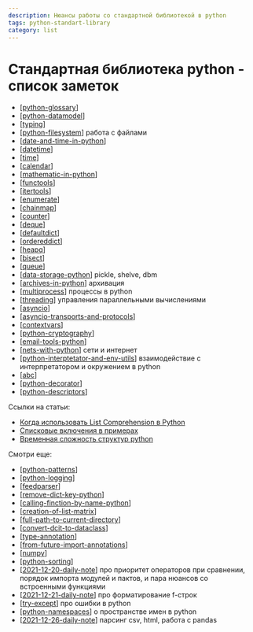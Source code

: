 ```yaml
---
description: Нюансы работы со стандартной библиотекой в python
tags: python-standart-library
category: list
---
```

# Стандартная библиотека python - список заметок

- [[python-glossary]]
- [[python-datamodel]]
- [[typing]]
- [[python-filesystem]] работа с файлами
- [[date-and-time-in-python]]
- [[datetime]]
- [[time]]
- [[calendar]]
- [[mathematic-in-python]]
- [[functools]]
- [[itertools]]
- [[enumerate]]
- [[chainmap]]
- [[counter]]
- [[deque]]
- [[defaultdict]]
- [[ordereddict]]
- [[heapq]]
- [[bisect]]
- [[queue]]
- [[data-storage-python]] pickle, shelve, dbm
- [[archives-in-python]] архивация
- [[multiprocess]] процессы в python
- [[threading]] управления параллельными вычислениями
- [[asyncio]]
- [[asyncio-transports-and-protocols]]
- [[contextvars]]
- [[python-cryptography]]
- [[email-tools-python]]
- [[nets-with-python]] сети и интернет
- [[python-interptetator-and-env-utils]] взаимодействие с интерпретатором и окружением в python
- [[abc]]
- [[python-decorator]]
- [[python-descriptors]]

Ссылки на статьи:

- [Когда использовать List Comprehension в Python](https://webdevblog.ru/kogda-ispolzovat-list-comprehension-v-python/)
- [Списковые включения в примерах](https://codecamp.ru/blog/python-list-comprehensions/)
- [Временная сложность структур python](https://wiki.python.org/moin/TimeComplexity)

Смотри еще:

- [[python-patterns]]
- [[python-logging]]
- [[feedparser]]
- [[remove-dict-key-python]]
- [[calling-finction-by-name-python]]
- [[creation-of-list-matrix]]
- [[full-path-to-current-directory]]
- [[convert-dcit-to-dataclass]]
- [[type-annotation]]
- [[from-future-import-annotations]]
- [[numpy]]
- [[python-sorting]]
- [[2021-12-20-daily-note]] про приоритет операторов при сравнении, порядок импорта модулей и пактов, и пара нюансов со встроенными функциями
- [[2021-12-21-daily-note]] про форматирование f-строк
- [[try-except]] про ошибки в python
- [[python-namespaces]] о пространстве имен в python
- [[2021-12-26-daily-note]] парсинг csv, html, работа с pandas

[//begin]: # "Autogenerated link references for markdown compatibility"
[python-glossary]: ../notes/python-glossary "Python glossary"
[python-datamodel]: python-datamodel "Python datamodel"
[typing]: ../notes/typing "Typing"
[python-filesystem]: ../notes/python-filesystem "Работа с файлами"
[date-and-time-in-python]: ../notes/date-and-time-in-python "Date and time in python"
[datetime]: ../notes/datetime "Datetime"
[time]: ../notes/time "Time"
[calendar]: ../notes/calendar "Calendar"
[mathematic-in-python]: ../notes/mathematic-in-python "Mathematic in python"
[functools]: ../notes/functools "Functools"
[itertools]: ../notes/itertools "Itertools"
[enumerate]: ../notes/enumerate "Enum"
[chainmap]: ../notes/chainmap "ChainMap"
[counter]: ../notes/counter "Counter - счетчик хешируемых объектов"
[deque]: ../notes/deque "Deque - двухсторонние очереди"
[defaultdict]: ../notes/defaultdict "Defaultdict словарь с возвратом значения по умолчанию"
[ordereddict]: ../notes/ordereddict "OrderedDict упорядоченный словарь с опцией сравнения по порядку"
[heapq]: ../notes/heapq "Heapq - двоичная куча"
[bisect]: ../notes/bisect "Bisect - сортирвоанные списки"
[queue]: ../notes/queue "Queue - очереди и стеки"
[data-storage-python]: ../notes/data-storage-python "Pickle, shelve, dbm"
[archives-in-python]: ../notes/archives-in-python "Архивация в python"
[multiprocess]: ../notes/multiprocess "Управление процессами в python"
[threading]: ../notes/threading "Threading"
[asyncio]: ../notes/asyncio "Asyncio"
[asyncio-transports-and-protocols]: ../notes/asyncio-transports-and-protocols "Asyncio transports and protocols"
[contextvars]: ../notes/contextvars "Contextvars"
[python-cryptography]: ../notes/python-cryptography "Криптография в python"
[email-tools-python]: ../notes/email-tools-python "Email tools in python"
[nets-with-python]: ../notes/nets-with-python "Nets and internet with python"
[python-interptetator-and-env-utils]: ../notes/python-interptetator-and-env-utils "Утилиты взаимодействия с интерпретатором и окружением в python"
[abc]: ../notes/abc "Abc"
[python-decorator]: ../notes/python-decorator "Python decorator"
[python-descriptors]: ../notes/python-descriptors "Python descriptors"
[python-patterns]: ../notes/python-patterns "Python patterns"
[python-logging]: python-logging "Python-logging"
[feedparser]: ../notes/feedparser "Feedparser - rss и atom парсинг"
[remove-dict-key-python]: ../notes/remove-dict-key-python "Как удалить ключ словаря в python"
[calling-finction-by-name-python]: ../notes/calling-finction-by-name-python "Вызов функции по ее строковому имени в python"
[creation-of-list-matrix]: ../notes/creation-of-list-matrix "Creation of list matrix"
[full-path-to-current-directory]: full-path-to-current-directory "Full path to current directory"
[convert-dcit-to-dataclass]: ../notes/convert-dcit-to-dataclass "Convert dict to dataclass or namedtuple"
[type-annotation]: ../notes/type-annotation "Анотация типов в python"
[from-future-import-annotations]: ../notes/from-future-import-annotations "From future import annotations"
[numpy]: ../notes/numpy "Numpy"
[python-sorting]: ../notes/python-sorting "Python sorting"
[2021-12-20-daily-note]: ../posts/2021-12-20-daily-note "Операторы сравнения, запуск модуля с аругментами и др.тонкости python"
[2021-12-21-daily-note]: ../posts/2021-12-21-daily-note "Formatted string literals specificators"
[try-except]: ../notes/try-except "Try-except-raise"
[python-namespaces]: ../notes/python-namespaces "Python namespaces"
[2021-12-26-daily-note]: ../posts/2021-12-26-daily-note "Немного трюков с python: работа с csv, парсинг html и другое"
[//end]: # "Autogenerated link references"